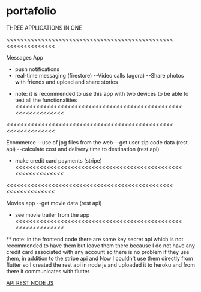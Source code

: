 # portafolio

THREE APPLICATIONS IN ONE

<<<<<<<<<<<<<<<<<<<<<<<<<<<<<<<<<<<<<<<<<<<<<<<< <<<<<<<<<<<<<<


Messages App
- push notifications
- real-time messaging (firestore)
--Video calls (agora)
--Share photos with friends and upload and share stories

* note: it is recommended to use this app with two devices to be able to test all the functionalities
<<<<<<<<<<<<<<<<<<<<<<<<<<<<<<<<<<<<<<<<<<<<<<<< <<<<<<<<<<<<<<

<<<<<<<<<<<<<<<<<<<<<<<<<<<<<<<<<<<<<<<<<<<<<<<< <<<<<<<<<<<<<<


Ecommerce
--use of jpg files from the web
--get user zip code data (rest api)
--calculate cost and delivery time to destination (rest api)
- make credit card payments (stripe)
<<<<<<<<<<<<<<<<<<<<<<<<<<<<<<<<<<<<<<<<<<<<<<<< <<<<<<<<<<<<<<

<<<<<<<<<<<<<<<<<<<<<<<<<<<<<<<<<<<<<<<<<<<<<<<< <<<<<<<<<<<<<<


Movies app
--get movie data (rest api)
- see movie trailer from the app
<<<<<<<<<<<<<<<<<<<<<<<<<<<<<<<<<<<<<<<<<<<<<<<< <<<<<<<<<<<<<<

** note: in the frontend code there are some key secret api which is not recommended to have them but leave them there because I do not have any credit card associated with any account so there is no problem if they use them, in addition to the stripe api and Now I couldn't use them directly from flutter so I created the rest api in node js and uploaded it to heroku and from there it communicates with flutter


[API REST NODE JS](https://github.com/LAOI20/api-rest-nodejs)

